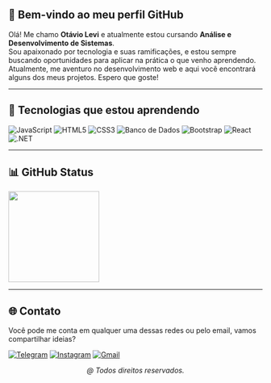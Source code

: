 ## 👋 Bem-vindo ao meu perfil GitHub 

Olá! Me chamo **Otávio Levi** e atualmente estou cursando **Análise e Desenvolvimento de Sistemas**.  
Sou apaixonado por tecnologia e suas ramificações, e estou sempre buscando oportunidades para aplicar na prática o que venho aprendendo. 
Atualmente, me aventuro no desenvolvimento web e aqui você encontrará alguns dos meus projetos. Espero que goste!

---

## 🚀 Tecnologias que estou aprendendo

![JavaScript](https://img.shields.io/badge/-JavaScript-F7DF1E?style=for-the-badge&logo=javascript&logoColor=000)
![HTML5](https://img.shields.io/badge/-HTML5-E34F26?style=for-the-badge&logo=html5&logoColor=fff)
![CSS3](https://img.shields.io/badge/-CSS3-1572B6?style=for-the-badge&logo=css3&logoColor=fff)
![Banco de Dados](https://img.shields.io/badge/-SQL-4479A1?style=for-the-badge&logo=mysql&logoColor=fff)
![Bootstrap](https://img.shields.io/badge/-Bootstrap-7952B3?style=for-the-badge&logo=bootstrap&logoColor=fff)
![React](https://img.shields.io/badge/React-20232A?style=for-the-badge&logo=react&logoColor=61DAFB)
![.NET](https://img.shields.io/badge/.NET-5C2D91?style=for-the-badge&logo=.net&logoColor=white)


---

## 📊 GitHub Status

<div>
  <a href="https://github.com/TechOtavio">
    <img height="180em" src="https://github-readme-stats.vercel.app/api/top-langs/?username=TechOtavio&layout=compact&langs_count=7&theme=dracula&locale=pt-br"/>
  </a>
</div>

---

## 🌐 Contato
Você pode me conta em qualquer uma dessas redes ou pelo email, vamos compartilhar ideias? <br>

[![Telegram](https://img.shields.io/badge/Telegram-2CA5E0?style=for-the-badge&logo=telegram&logoColor=white)](https://t.me/)
[![Instagram](https://img.shields.io/badge/Instagram-E4405F?style=for-the-badge&logo=instagram&logoColor=white)](https://www.instagram.com/Levi.holanda07/)
[![Gmail](https://img.shields.io/badge/Gmail-D14836?style=for-the-badge&logo=gmail&logoColor=white)](mailto:otavio.holanda05@gmail.com)


*<p align="center">@ Todos direitos reservados.</p>*

